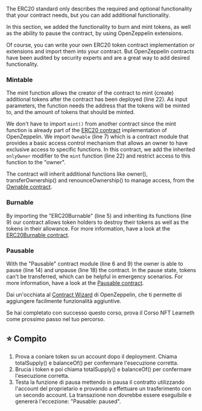The ERC20 standard only describes the required and optional functionality that your contract needs, but you can add additional functionality.

In this section, we added the functionality to burn and mint tokens, as well as the ability to pause the contract, by using OpenZeppelin extensions.

Of course, you can write your own ERC20 token contract implementation or extensions and import them into your contract. But OpenZeppelin contracts have been audited by security experts and are a great way to add desired functionality.

### Mintable

The mint function allows the creator of the contract to mint (create) additional tokens after the contract has been deployed (line 22). As input parameters, the function needs the address that the tokens will be minted to, and the amount of tokens that should be minted.

We don't have to import `mint()` from another contract since the mint function is already part of the <a href="https://github.com/OpenZeppelin/openzeppelin-contracts/blob/master/contracts/token/ERC20/ERC20.sol" target="_blank">ERC20 contract</a> implementation of OpenZeppelin. We import `Ownable` (line 7) which is a contract module that provides a basic access control mechanism that allows an owner to have exclusive access to specific functions. In this contract, we add the inherited `onlyOwner` modifier to the `mint` function (line 22) and restrict access to this function to the "owner".

The contract will inherit additional functions like owner(), transferOwnership() and renounceOwnership() to manage access, from the <a href="https://github.com/OpenZeppelin/openzeppelin-contracts/blob/master/contracts/access/Ownable.sol" target="_blank">Ownable contract</a>.

### Burnable

By importing the "ERC20Burnable" (line 5) and inheriting its functions (line 9) our contract allows token holders to destroy their tokens as well as the tokens in their allowance.
For more information, have a look at the <a href="https://github.com/OpenZeppelin/openzeppelin-contracts/blob/master/contracts/token/ERC20/extensions/ERC20Burnable.sol" target="_blank">ERC20Burnable contract</a>.

### Pausable

With the "Pausable" contract module (line 6 and 9) the owner is able to pause (line 14) and unpause (line 18) the contract. In the pause state, tokens can't be transferred, which can be helpful in emergency scenarios.
For more information, have a look at the <a href="https://github.com/OpenZeppelin/openzeppelin-contracts/blob/master/contracts/security/Pausable.sol" target="_blank">Pausable contract</a>.

Dai un'occhiata al <a href="https://docs.openzeppelin.com/contracts/4.x/wizard" target="_blank">Contract Wizard</a> di OpenZeppelin, che ti permette di aggiungere facilmente funzionalità aggiuntive.

Se hai completato con successo questo corso, prova il Corso NFT Learneth come prossimo passo nel tuo percorso.

## ⭐️ Compito

1. Prova a coniare token su un account dopo il deployment. Chiama totalSupply() e balanceOf() per confermare l'esecuzione corretta.
2. Brucia i token e poi chiama totalSupply() e balanceOf() per confermare l'esecuzione corretta.
3. Testa la funzione di pausa mettendo in pausa il contratto utilizzando l'account del proprietario e provando a effettuare un trasferimento con un secondo account. La transazione non dovrebbe essere eseguibile e genererà l'eccezione: "Pausable: paused".
